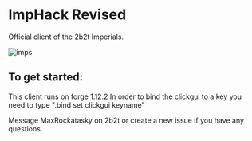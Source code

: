 # ImpHack Revised
Official client of the 2b2t Imperials.

![imps](https://user-images.githubusercontent.com/64598162/137604406-ef3e8459-b1c6-4094-9354-d3e8c9853c39.png)

## To get started:
This client runs on forge 1.12.2
In order to bind the clickgui to a key you need to type ".bind set clickgui keyname"

Message MaxRockatasky on 2b2t or create a new issue if you have any questions.

